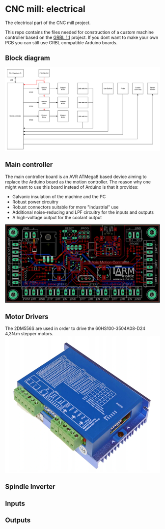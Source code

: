 # CNC mill: electrical
The electrical part of the CNC mill project.

This repo contains the files needed for construction of a custom machine controller based on the [GRBL 1.1](https://github.com/gnea/grbl) project. If you dont want to make your own PCB you can still use GRBL compatible Arduino boards.

## Block diagram
![pcb_image](./Images/diagram1.png)

## Main controller

The main controller board is an AVR ATMega8 based device aiming to replace the Arduino board as the motion controller. The reason why one might want to use this board instead of Arduino is that it provides:
* Galvanic insulation of the machine and the PC
* Robust power circuitry
* Robust connectors suitable for more "industrial" use
* Additional noise-reducing and LPF circuitry for the inputs and outputs
* A high-voltage output for the coolant output

![pcb_image](./Images/pcb.PNG)


## Motor Drivers
The 2DM556S are used in order to drive the 60HS100-3504A08-D24 4,3N.m stepper motors.
![](./Images/driver1.png)

## Spindle Inverter

## Inputs

## Outputs
